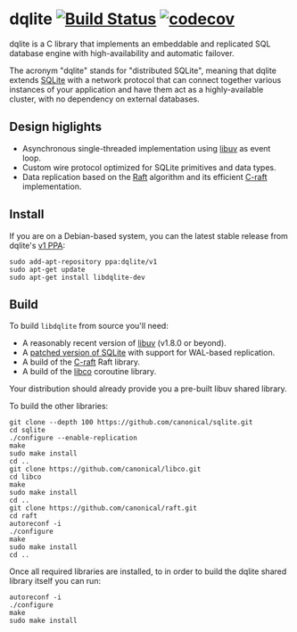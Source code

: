 dqlite [![Build Status](https://travis-ci.org/canonical/dqlite.png)](https://travis-ci.org/canonical/dqlite) [![codecov](https://codecov.io/gh/canonical/dqlite/branch/master/graph/badge.svg)](https://codecov.io/gh/canonical/dqlite)
======

dqlite is a C library that implements an embeddable and replicated SQL database
engine with high-availability and automatic failover.

The acronym "dqlite" stands for "distributed SQLite", meaning that dqlite extends
[SQLite](https://sqlite.org/) with a network protocol that can connect together
various instances of your application and have them act as a highly-available
cluster, with no dependency on external databases.

Design higlights
----------------

* Asynchronous single-threaded implementation using [libuv](https://libuv.org/)
  as event loop.
* Custom wire protocol optimized for SQLite primitives and data types.
* Data replication based on the [Raft](https://raft.github.io/) algorithm and its
  efficient [C-raft](https://github.com/canonical/raft) implementation.

Install
-------

If you are on a Debian-based system, you can the latest stable release from
dqlite's [v1 PPA](https://launchpad.net/~dqlite/+archive/ubuntu/v1):

```
sudo add-apt-repository ppa:dqlite/v1
sudo apt-get update
sudo apt-get install libdqlite-dev
```

Build
-----

To build ``libdqlite`` from source you'll need:

* A reasonably recent version of [libuv](http://libuv.org/) (v1.8.0 or beyond).
* A [patched version of SQLite](https://github.com/canonical/sqlite/releases/latest)
  with support for WAL-based replication.
* A build of the [C-raft](https://github.com/canonical/raft) Raft library.
* A build of the [libco](https://github.com/canonical/libco) coroutine library.

Your distribution should already provide you a pre-built libuv shared
library.

To build the other libraries:

```
git clone --depth 100 https://github.com/canonical/sqlite.git
cd sqlite
./configure --enable-replication
make
sudo make install
cd ..
git clone https://github.com/canonical/libco.git
cd libco
make
sudo make install
cd ..
git clone https://github.com/canonical/raft.git
cd raft
autoreconf -i
./configure
make
sudo make install
cd ..
```

Once all required libraries are installed, to in order to build the dqlite
shared library itself you can run:

```
autoreconf -i
./configure
make
sudo make install
```
